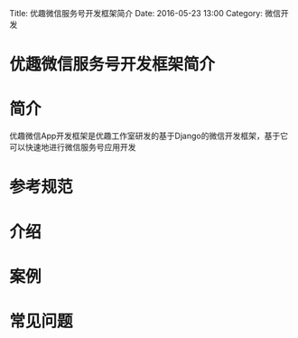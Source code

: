 Title: 优趣微信服务号开发框架简介
Date: 2016-05-23 13:00
Category: 微信开发

# 优趣微信服务号开发框架简介

# 简介
优趣微信App开发框架是优趣工作室研发的基于Django的微信开发框架，基于它可以快速地进行微信服务号应用开发

# 参考规范

# 介绍

# 案例

# 常见问题




